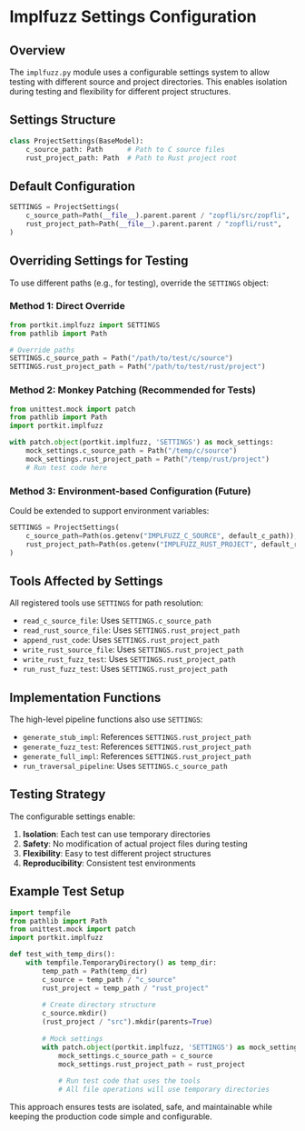 # Implfuzz Settings Configuration

## Overview

The `implfuzz.py` module uses a configurable settings system to allow testing with different source and project directories. This enables isolation during testing and flexibility for different project structures.

## Settings Structure

```python
class ProjectSettings(BaseModel):
    c_source_path: Path      # Path to C source files
    rust_project_path: Path  # Path to Rust project root
```

## Default Configuration

```python
SETTINGS = ProjectSettings(
    c_source_path=Path(__file__).parent.parent / "zopfli/src/zopfli",
    rust_project_path=Path(__file__).parent.parent / "zopfli/rust",
)
```

## Overriding Settings for Testing

To use different paths (e.g., for testing), override the `SETTINGS` object:

### Method 1: Direct Override
```python
from portkit.implfuzz import SETTINGS
from pathlib import Path

# Override paths
SETTINGS.c_source_path = Path("/path/to/test/c/source")
SETTINGS.rust_project_path = Path("/path/to/test/rust/project")
```

### Method 2: Monkey Patching (Recommended for Tests)
```python
from unittest.mock import patch
from pathlib import Path
import portkit.implfuzz

with patch.object(portkit.implfuzz, 'SETTINGS') as mock_settings:
    mock_settings.c_source_path = Path("/temp/c/source")
    mock_settings.rust_project_path = Path("/temp/rust/project")
    # Run test code here
```

### Method 3: Environment-based Configuration (Future)
Could be extended to support environment variables:
```python
SETTINGS = ProjectSettings(
    c_source_path=Path(os.getenv("IMPLFUZZ_C_SOURCE", default_c_path)),
    rust_project_path=Path(os.getenv("IMPLFUZZ_RUST_PROJECT", default_rust_path)),
)
```

## Tools Affected by Settings

All registered tools use `SETTINGS` for path resolution:

- `read_c_source_file`: Uses `SETTINGS.c_source_path`
- `read_rust_source_file`: Uses `SETTINGS.rust_project_path`  
- `append_rust_code`: Uses `SETTINGS.rust_project_path`
- `write_rust_source_file`: Uses `SETTINGS.rust_project_path`
- `write_rust_fuzz_test`: Uses `SETTINGS.rust_project_path`
- `run_rust_fuzz_test`: Uses `SETTINGS.rust_project_path`

## Implementation Functions

The high-level pipeline functions also use `SETTINGS`:

- `generate_stub_impl`: References `SETTINGS.rust_project_path`
- `generate_fuzz_test`: References `SETTINGS.rust_project_path`
- `generate_full_impl`: References `SETTINGS.rust_project_path`
- `run_traversal_pipeline`: Uses `SETTINGS.c_source_path`

## Testing Strategy

The configurable settings enable:

1. **Isolation**: Each test can use temporary directories
2. **Safety**: No modification of actual project files during testing
3. **Flexibility**: Easy to test different project structures
4. **Reproducibility**: Consistent test environments

## Example Test Setup

```python
import tempfile
from pathlib import Path
from unittest.mock import patch
import portkit.implfuzz

def test_with_temp_dirs():
    with tempfile.TemporaryDirectory() as temp_dir:
        temp_path = Path(temp_dir)
        c_source = temp_path / "c_source"
        rust_project = temp_path / "rust_project"
        
        # Create directory structure
        c_source.mkdir()
        (rust_project / "src").mkdir(parents=True)
        
        # Mock settings
        with patch.object(portkit.implfuzz, 'SETTINGS') as mock_settings:
            mock_settings.c_source_path = c_source
            mock_settings.rust_project_path = rust_project
            
            # Run test code that uses the tools
            # All file operations will use temporary directories
```

This approach ensures tests are isolated, safe, and maintainable while keeping the production code simple and configurable.